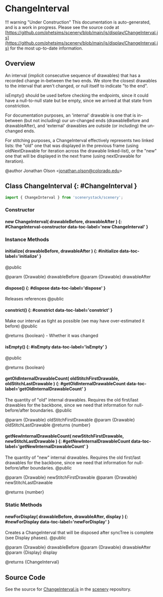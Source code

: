 # ChangeInterval

!!! warning "Under Construction"
    This documentation is auto-generated, and is a work in progress. Please see the source code at
    [https://github.com/phetsims/scenery/blob/main/js/display/ChangeInterval.js](https://github.com/phetsims/scenery/blob/main/js/display/ChangeInterval.js) for the most up-to-date information.

## Overview

An interval (implicit consecutive sequence of drawables) that has a recorded change in-between the two ends.
We store the closest drawables to the interval that aren't changed, or null itself to indicate "to the end".

isEmpty() should be used before checking the endpoints, since it could have a null-to-null state but be empty,
since we arrived at that state from constriction.

For documentation purposes, an 'internal' drawable is one that is in-between (but not including) our un-changed ends
(drawableBefore and drawableAfter), and 'external' drawables are outside (or including) the un-changed ends.

For stitching purposes, a ChangeInterval effectively represents two linked lists: the "old" one that was displayed
in the previous frame (using oldNextDrawable for iteration across the drawable linked-list), or the "new" one that
will be displayed in the next frame (using nextDrawable for iteration).

@author Jonathan Olson &lt;jonathan.olson@colorado.edu&gt;

## Class ChangeInterval {: #ChangeInterval }


```js
import { ChangeInterval } from 'scenerystack/scenery';
```
### Constructor

#### new ChangeInterval( drawableBefore, drawableAfter ) {: #ChangeInterval-constructor data-toc-label='new ChangeInterval' }

### Instance Methods

#### initialize( drawableBefore, drawableAfter ) {: #initialize data-toc-label='initialize' }

@public

@param {Drawable} drawableBefore
@param {Drawable} drawableAfter

#### dispose() {: #dispose data-toc-label='dispose' }

Releases references
@public

#### constrict() {: #constrict data-toc-label='constrict' }

Make our interval as tight as possible (we may have over-estimated it before)
@public

@returns {boolean} - Whether it was changed

#### isEmpty() {: #isEmpty data-toc-label='isEmpty' }

@public

@returns {boolean}

#### getOldInternalDrawableCount( oldStitchFirstDrawable, oldStitchLastDrawable ) {: #getOldInternalDrawableCount data-toc-label='getOldInternalDrawableCount' }

The quantity of "old" internal drawables. Requires the old first/last drawables for the backbone, since
we need that information for null-before/after boundaries.
@public

@param {Drawable} oldStitchFirstDrawable
@param {Drawable} oldStitchLastDrawable
@returns {number}

#### getNewInternalDrawableCount( newStitchFirstDrawable, newStitchLastDrawable ) {: #getNewInternalDrawableCount data-toc-label='getNewInternalDrawableCount' }

The quantity of "new" internal drawables. Requires the old first/last drawables for the backbone, since
we need that information for null-before/after boundaries.
@public

@param {Drawable} newStitchFirstDrawable
@param {Drawable} newStitchLastDrawable

@returns {number}

### Static Methods

#### newForDisplay( drawableBefore, drawableAfter, display ) {: #newForDisplay data-toc-label='newForDisplay' }

Creates a ChangeInterval that will be disposed after syncTree is complete (see Display phases).
@public

@param {Drawable} drawableBefore
@param {Drawable} drawableAfter
@param {Display} display

@returns {ChangeInterval}



## Source Code

See the source for [ChangeInterval.js](https://github.com/phetsims/scenery/blob/main/js/display/ChangeInterval.js) in the [scenery](https://github.com/phetsims/scenery) repository.
